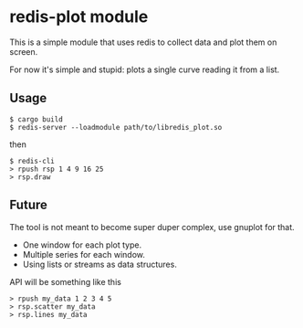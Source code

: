 # redis-plot module

This is a simple module that uses redis to collect data and plot them on screen.

For now it's simple and stupid: plots a single curve reading it from a list.

## Usage

```
$ cargo build
$ redis-server --loadmodule path/to/libredis_plot.so
```

then

```
$ redis-cli
> rpush rsp 1 4 9 16 25
> rsp.draw
```

## Future

The tool is not meant to become super duper complex, use gnuplot for that.

 - One window for each plot type.
 - Multiple series for each window.
 - Using lists or streams as data structures.

API will be something like this

```
> rpush my_data 1 2 3 4 5
> rsp.scatter my_data
> rsp.lines my_data
```
